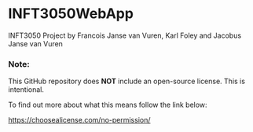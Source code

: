 # INFT3050WebApp
INFT3050 Project by Francois Janse van Vuren, Karl Foley and Jacobus Janse van Vuren

### Note:

This GitHub repository does **NOT** include an open-source license. This is intentional.  

To find out more about what this means follow the link below:<br>

https://choosealicense.com/no-permission/
